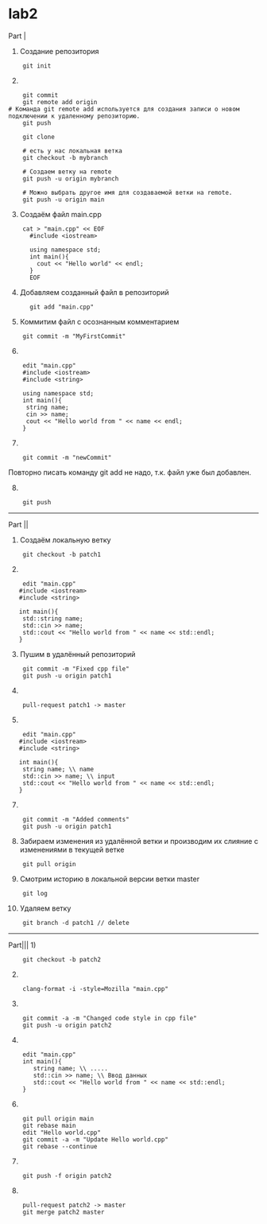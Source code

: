# lab2

Part |

1) Создание репозитория
```
    git init
```

2)
```
    git commit
    git remote add origin 
# Команда git remote add используется для создания записи о новом подключении к удаленному репозиторию.
    git push

    git clone

    # есть у нас локальная ветка
    git checkout -b mybranch

    # Создаем ветку на remote
    git push -u origin mybranch

    # Можно выбрать другое имя для создаваемой ветки на remote.
    git push -u origin main
```

3) Создаём файл main.cpp
```
    cat > "main.cpp" << EOF
      #include <iostream>

      using namespace std;
      int main(){
        cout << "Hello world" << endl;
      }
      EOF
```

4) Добавляем созданный файл в репозиторий
```
      git add "main.cpp"
```
5) Коммитим файл с осознанным комментарием
```
    git commit -m "MyFirstCommit"
```

6) 
```
    edit "main.cpp"
    #include <iostream>
    #include <string>

    using namespace std;
    int main(){
     string name;
     cin >> name;
     cout << "Hello world from " << name << endl;
    }
```
7) 
```
    git commit -m "newCommit"
```
Повторно писать команду git add не надо, т.к. файл уже был добавлен.

8) 
```    
    git push
```
----------------------------------------------------------------------------------------------------------------------

Part ||
1) Создаём локальную ветку
```
    git checkout -b patch1
```
2) 
```    
    edit "main.cpp"
   #include <iostream>
   #include <string>

   int main(){
    std::string name;
    std::cin >> name;
    std::cout << "Hello world from " << name << std::endl;
   }
```

3) Пушим в удалённый репозиторий
```   
    git commit -m "Fixed cpp file"
    git push -u origin patch1
```
4) 
```
    pull-request patch1 -> master
```
5) 
```    
    edit "main.cpp"
   #include <iostream>
   #include <string>

   int main(){
    string name; \\ name
    std::cin >> name; \\ input
    std::cout << "Hello world from " << name << std::endl;
   }
```
7) 
```   
    git commit -m "Added comments"
    git push -u origin patch1
```
8) Забираем изменения из удалённой ветки и производим их слияние с изменениями в текущей ветке
```    
    git pull origin
```
9) Смотрим историю в локальной версии ветки master
```    
    git log
```
10) Удаляем ветку
```    
    git branch -d patch1 // delete
```
-----------------------------------------------------------------------------------------------------------
Part|||
1) 
```    
    git checkout -b patch2
```
2) 
```    
    clang-format -i -style=Mozilla "main.cpp"
```
3) 
```    
    git commit -a -m "Changed code style in cpp file"
    git push -u origin patch2
```
4) 
```    
    edit "main.cpp"
    int main(){
       string name; \\ .....
       std::cin >> name; \\ Ввод данных
       std::cout << "Hello world from " << name << std::endl;
    }
```
6) 
```    
    git pull origin main
    git rebase main
    edit "Hello world.cpp"
    git commit -a -m "Update Hello world.cpp"
    git rebase --continue
```
7) 
```    
    git push -f origin patch2
```
8) 
```    
    pull-request patch2 -> master
    git merge patch2 master
```

